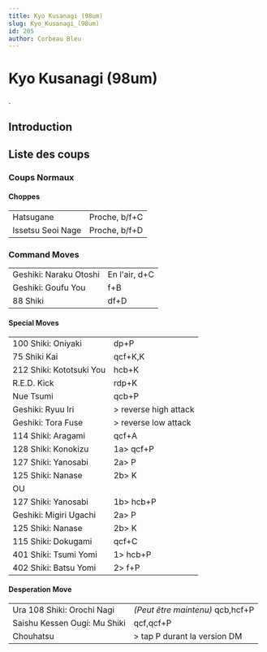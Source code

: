 ```yaml
---
title: Kyo Kusanagi (98um)
slug: Kyo_Kusanagi_(98um)
id: 205
author: Corbeau Bleu
---
```


# Kyo Kusanagi (98um)

.

## Introduction

## Liste des coups

### Coups Normaux

#### Choppes

|                   |               |
|-------------------|---------------|
| Hatsugane         | Proche, b/f+C |
| Issetsu Seoi Nage | Proche, b/f+D |

### Command Moves

|                        |               |
|------------------------|---------------|
| Geshiki: Naraku Otoshi | En l'air, d+C |
| Geshiki: Goufu You     | f+B           |
| 88 Shiki               | df+D          |

#### Special Moves

|                          |                        |
|--------------------------|------------------------|
| 100 Shiki: Oniyaki       | dp+P                   |
| 75 Shiki Kai             | qcf+K,K                |
| 212 Shiki: Kototsuki You | hcb+K                  |
| R.E.D. Kick              | rdp+K                  |
| Nue Tsumi                | qcb+P                  |
| Geshiki: Ryuu Iri        | \> reverse high attack |
| Geshiki: Tora Fuse       | \> reverse low attack  |
| 114 Shiki: Aragami       | qcf+A                  |
| 128 Shiki: Konokizu      | 1a\> qcf+P             |
| 127 Shiki: Yanosabi      | 2a\> P                 |
| 125 Shiki: Nanase        | 2b\> K                 |
| OU                       |                        |
| 127 Shiki: Yanosabi      | 1b\> hcb+P             |
| Geshiki: Migiri Ugachi   | 2a\> P                 |
| 125 Shiki: Nanase        | 2b\> K                 |
| 115 Shiki: Dokugami      | qcf+C                  |
| 401 Shiki: Tsumi Yomi    | 1\> hcb+P              |
| 402 Shiki: Batsu Yomi    | 2\> f+P                |

#### Desperation Move

|                              |                                  |
|------------------------------|----------------------------------|
| Ura 108 Shiki: Orochi Nagi   | *(Peut être maintenu)* qcb,hcf+P |
| Saishu Kessen Ougi: Mu Shiki | qcf,qcf+P                        |
| Chouhatsu                    | \> tap P durant la version DM    |
